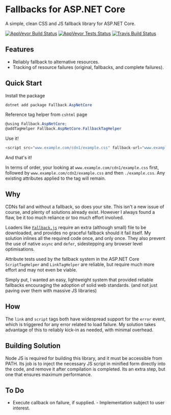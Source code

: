 Fallbacks for ASP.NET Core
===================

A simple, clean CSS and JS fallback library for ASP.NET Core.

[![AppVeyor Build Status](
https://img.shields.io/appveyor/ci/Silic0nS0ldier/fallbacks-for-asp-net-core/dev.svg?logo=appveyor&label=Windows%20Build&style=flat-square)](https://ci.appveyor.com/project/Silic0nS0ldier/fallbacks-for-asp-net-core)
[![AppVeyor Tests Status](
https://img.shields.io/appveyor/tests/Silic0nS0ldier/fallbacks-for-asp-net-core/dev.svg?logo=appveyor&label=Windows%20Tests&style=flat-square)](https://ci.appveyor.com/project/Silic0nS0ldier/fallbacks-for-asp-net-core)
[![Travis Build Status](
https://img.shields.io/travis/Silic0nS0ldier/Fallbacks-for-ASP.NET-Core/dev.svg?label=Linux%20Build&style=flat-square)](https://travis-ci.org/Silic0nS0ldier/Fallbacks-for-ASP.NET-Core)

Features
--------

- Reliably fallback to alternative resources.
- Tracking of resource failures (original, fallbacks, and complete failures).

Quick Start
-----------

Install the package

```PowerShell
dotnet add package Fallback.AspNetCore
```

Reference tag helper from `cshtml` page

```C#
@using Fallback.AspNetCore;
@addTagHelper Fallback.AspNetCore.FallbackTagHelper
```

Use it!

```C#
<script src="www.example.com/cdn1/example.css" fallback-url="www.example.com/cdn2/example.css~./example.css" async></script>
```

And that's it!

In terms of order, your looking at `www.example.com/cdn1/example.css` first, followed by `www.example.com/cdn2/example.css` and then `./example.css`. Any existing attributes applied to the tag will remain.

Why
---

CDNs fail and without a fallback, so does your site. This isn't a new issue of course, and plenty of solutions already exist. However I always found a flaw, be it too much reliance or too much effort involved.

Loaders like [`Fallback.js`](http://fallback.io/) require an extra (although small) file to be downloaded, and provides no graceful fallback should it fail itself. My solution inlines all the required code once, and only once. They also prevent the use of native `async` and `defer`, sidestepping any browser level optimisations.

Attribute tests used by the fallback system in the ASP.NET Core `ScriptTagHelper` and `LinkTagHelper` are reliable, but require much more effort and may not even be viable.

Simply put, I wanted an easy, lightweight system that provided reliable fallbacks encouraging the adoption of solid web standards. (and not just paving over them with massive JS libraries)

How
---

The `link` and `script` tags both have widespread support for the `error` event, which is triggered for any error related to load failure. My solution takes advantage of this to reliably kick-in as needed, with minimal overhead.

Building Solution
-----------------

Node JS is required for building this library, and it must be accessible from PATH. Its job is to inject the necessary JS script in minified form directly into the code, and remove it after compilation is completed. Its an extra step, but one that ensures maximum performance.

To Do
-----

- Execute callback on failure, if supplied. - Implementation subject to user interest.
